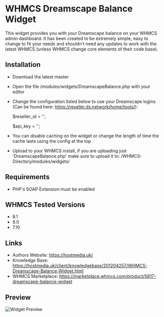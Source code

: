 # WHMCS Dreamscape Balance Widget

This widget provides you with your Dreamscape balance on your WHMCS admin dashboard. It has been created to be extremely simple, easy to change to fit your needs and shouldn't need any updates to work with the latest WHMCS (unless WHMCS change core elements of their code base).

## Installation
* Download the latest master
* Open the file /modules/widgets/DreamscapeBalance.php with your editor
* Change the configuration listed below to use your Dreamscape logins (Can be found here: https://reseller.ds.network/home/tools/):

  $reseller_id = '';

  $api_key = '';

* You can disable caching on the widget or change the length of time the cache lasts using the config at the top 
* Upload to your WHMCS install, if you are uploading just 'DreamscapeBalance.php' make sure to upload it to: /WHMCS-Directory/modules/widgets/

## Requirements
* PHP's SOAP Extension must be enabled

## WHMCS Tested Versions
* 8.1
* 8.0
* 7.10

## Links
* Authors Website: https://hostmedia.uk/
* Knowledge Base: https://hostmedia.uk/client/knowledgebase/201204257/WHMCS-Dreamscape-Balance-Widget.html
* WHMCS Marketplace: https://marketplace.whmcs.com/product/5817-dreamscape-balance-widget

## Preview
![Widget Preview](https://hostmedia.uk/client/images/kb/8_dreamscape-balance-widget.png)
